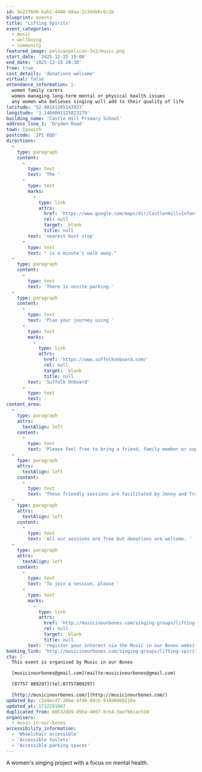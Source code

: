 ```yaml
---
id: 5e22f6d9-bab2-4408-b0aa-2c3ddb6c6c1b
blueprint: events
title: 'Lifting Spirits'
event_categories:
  - music
  - wellbeing
  - community
featured_image: pelicanpelican-3x2/music.png
start_date: '2025-12-15 19:00'
end_date: '2025-12-15 20:30'
free: true
cost_details: 'donations welcome'
virtual: false
attendance_information: |-
  women family carers
  women managing long-term mental or physical health issues
  any women who believes singing will add to their quality of life
latitude: '52.08151385143937'
longitude: '1.1404041125823179'
building_name: 'Castle Hill Primary School'
address_line_1: 'Dryden Road'
town: Ipswich
postcode: 'IP1 6QD'
directions:
  -
    type: paragraph
    content:
      -
        type: text
        text: 'The '
      -
        type: text
        marks:
          -
            type: link
            attrs:
              href: 'https://www.google.com/maps/dir/Castle+Hill+Infant+and+Junior+Schools/Elmcroft+Road,+Ipswich+IP1+6NE/@52.0809581,1.1390259,18z/data=!3m1!4b1!4m14!4m13!1m5!1m1!1s0x47d9a181833c3a15:0x7493ab4b768175cf!2m2!1d1.1403612!2d52.0813952!1m5!1m1!1s0x47d9a1eabd8dd5b3:0x9bb1701dce7945f3!2m2!1d1.139728!2d52.080521!3e2?entry=ttu&g_ep=EgoyMDI0MTExOS4yIKXMDSoASAFQAw%3D%3D'
              rel: null
              target: _blank
              title: null
        text: 'nearest bust stop'
      -
        type: text
        text: " is a minute's walk away."
  -
    type: paragraph
    content:
      -
        type: text
        text: 'There is onsite parking.'
  -
    type: paragraph
    content:
      -
        type: text
        text: 'Plan your journey using '
      -
        type: text
        marks:
          -
            type: link
            attrs:
              href: 'https://www.suffolkonboard.com/'
              rel: null
              target: _blank
              title: null
        text: 'Suffolk Onboard'
      -
        type: text
        text: .
content_area:
  -
    type: paragraph
    attrs:
      textAlign: left
    content:
      -
        type: text
        text: 'Please feel free to bring a friend, family member or support worker with you! '
  -
    type: paragraph
    attrs:
      textAlign: left
    content:
      -
        type: text
        text: 'These friendly sessions are facilitated by Jenny and Tracy.'
  -
    type: paragraph
    attrs:
      textAlign: left
    content:
      -
        type: text
        text: 'All our sessions are free but donations are welcome. '
  -
    type: paragraph
    attrs:
      textAlign: left
    content:
      -
        type: text
        text: 'To join a session, please '
      -
        type: text
        marks:
          -
            type: link
            attrs:
              href: 'http://musicinourbones.com/singing-groups/lifting-spirits/'
              rel: null
              target: _blank
              title: null
        text: 'register your interest via the Music in our Bones website.'
booking_link: 'http://musicinourbones.com/singing-groups/lifting-spirits/'
cta: |-
  This event is organised by Music in our Bones

  [musicinourbones@gmail.com](mailto:musicinourbones@gmail.com)

  [07757 809297](tel:07757809297)

  [http://musicinourbones.com/](http://musicinourbones.com/)
updated_by: c2a9acd7-26be-4f49-89cb-918d0960210a
updated_at: 1732291667
duplicated_from: 08532db9-d5ba-40d7-8cb4-3aefb6cac510
organisers:
  - music-in-our-bones
accessibility_information:
  - 'Wheelchair accessible'
  - 'Accessible toilets'
  - 'Accessible parking spaces'
---
```

A women's singing project with a focus on mental health.
